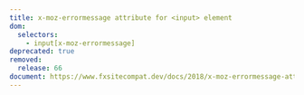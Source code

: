 ```yaml
---
title: x-moz-errormessage attribute for <input> element
dom:
  selectors:
    - input[x-moz-errormessage]
deprecated: true
removed:
  release: 66
document: https://www.fxsitecompat.dev/docs/2018/x-moz-errormessage-attribute-is-no-longer-supported/
---
```

